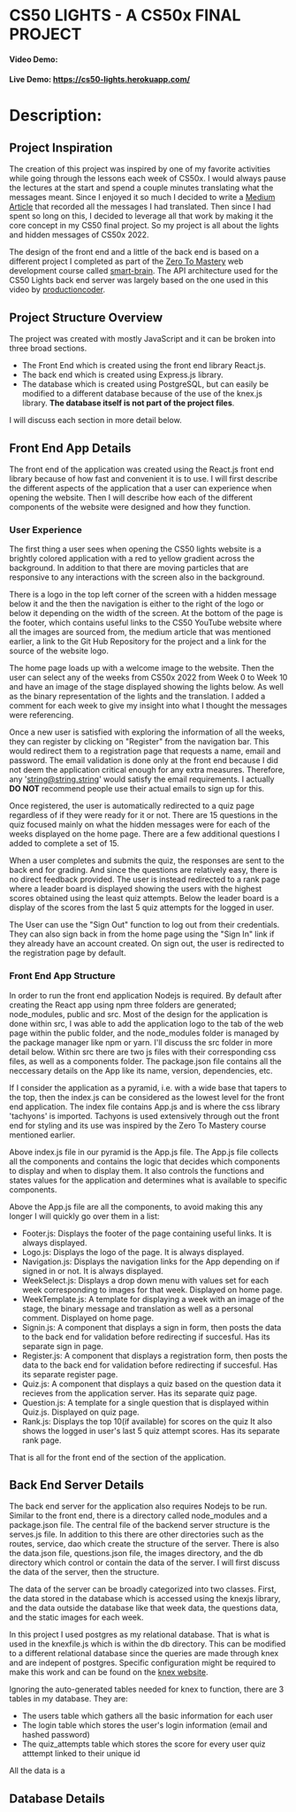 # CS50 LIGHTS - A CS50x FINAL PROJECT

#### Video Demo:  <URL HERE>
#### Live Demo: https://cs50-lights.herokuapp.com/

# Description:
## Project Inspiration
The creation of this project was inspired by one of my favorite activities while going through the lessons each week of CS50x.
I would always pause the lectures at the start and spend a couple minutes translating what the messages meant.
Since I enjoyed it so much I decided to write a [Medium Article](https://medium.com/@efeogheneerhie.o/why-i-have-to-watch-every-cs50-2021-video-57cffa012e04) that recorded all the messages I had translated.
Then since I had spent so long on this, I decided to leverage all that work by making it the core concept in my CS50 final project.
So my project is all about the lights and hidden messages of CS50x 2022.

The design of the front end and a little of the back end is based on a different project I completed as part of the [Zero To Mastery](https://zerotomastery.io/) web development course called [smart-brain](https://github.com/Byte-bit-Byte/smartbrain).
The API architecture used for the CS50 Lights back end server was largely based on the one used in this video by [productioncoder](https://youtu.be/wfrn21E2NaU).

## Project Structure Overview
The project was created with mostly JavaScript and it can be broken into three broad sections. 
- The Front End which is created using the front end library React.js. 
- The back end which is created using Express.js library.
- The database which is created using PostgreSQL, but can easily be modified to a different database because of the use of the knex.js library. **The database itself is not part of the project files**. 

I will discuss each section in more detail below.

## Front End App Details
The front end of the application was created using the React.js front end library because of how fast and convenient it is to use. I will first describe the different aspects of the application that a user can experience when opening the website. Then I will describe how each of the different components of the website were designed and how they function.

### User Experience
The first thing a user sees when opening the CS50 lights website is a brightly colored application with a red to yellow gradient across the background. In addition to that there are moving particles that are responsive to any interactions with the screen also in the background.

There is a logo in the top left corner of the screen with a hidden message below it and the then the navigation is either to the right of the logo or below it depending on the width of the screen.
At the bottom of the page is the footer, which contains useful links to the CS50 YouTube website where all the images are sourced from, the medium article that was mentioned earlier, a link to the Git Hub Repository for the project and a link for the source of the website logo.

The home page loads up with a welcome image to the website. Then the user can select any of the weeks from CS50x 2022 from Week 0 to Week 10 and have an image of the stage displayed showing the lights below. As well as the binary representation of the lights and the translation. I added a comment for each week to give my insight into what I thought the messages were referencing.

Once a new user is satisfied with exploring the information of all the weeks, they can register by clicking on "Register" from the navigation bar. This would redirect them to a registration page that requests a name, email and password. The email validation is done only at the front end because I did not deem the application critical enough for any extra measures. Therefore, any 'string@string.string' would satisfy the email requirements. I actually **DO NOT** recommend people use their actual emails to sign up for this.

Once registered, the user is automatically redirected to a quiz page regardless of if they were ready for it or not. There are 15 questions in the quiz focused mainly on what the hidden messages were for each of the weeks displayed on the home page. There are a few additional questions I added to complete a set of 15.

When a user completes and submits the quiz, the responses are sent to the back end for grading. And since the questions are relatively easy, there is no direct feedback provided. The user is instead redirected to a rank page where a leader board is displayed showing the users with the highest scores obtained using the least quiz attempts. Below the leader board is a display of the scores from the last 5 quiz attempts for the logged in user.

The User can use the "Sign Out" function to log out from their credentials. They can also sign back in from the home page using the "Sign In" link if they already have an account created. On sign out, the user is redirected to the registration page by default.

### Front End App Structure
In order to run the front end application Nodejs is required. By default after creating the React app using npm three folders are generated; node_modules, public and src. Most of the design for the application is done within src, I was able to add the application logo to the tab of the web page within the public folder, and the node_modules folder is managed by the package manager like npm or yarn. I'll discuss the src folder in more detail below. Within src there are two js files with their corresponding css files, as well as a components folder. The package.json file contains all the neccessary details on the App like its name, version, dependencies, etc. 

If I consider the application as a pyramid, i.e. with a wide base that tapers to the top, then the index.js can be considered as the lowest level for the front end application. The index file contains App.js and is where the css library 'tachyons' is imported. Tachyons is used extensively through out the front end for styling and its use was inspired by the Zero To Mastery course mentioned earlier.

Above index.js file in our pyramid is the App.js file. The App.js file collects all the components and contains the logic that decides which components to display and when to display them. It also controls the functions and states values for the application and determines what is available to specific components.

Above the App.js file are all the components, to avoid making this any longer I will quickly go over them in a list:
- Footer.js: Displays the footer of the page containing useful links. It is always displayed.
- Logo.js: Displays the logo of the page. It is always displayed.
- Navigation.js: Displays the navigation links for the App depending on if signed in or not. It is always displayed.
- WeekSelect.js: Displays a drop down menu with values set for each week corresponding to images for that week. Displayed on home page.
- WeekTemplate.js: A template for displaying a week with an image of the stage, the binary message and translation as well as a personal comment. Displayed on home page.
- Signin.js: A component that displays a sign in form, then posts the data to the back end for validation before redirecting if succesful. Has its separate sign in page.
- Register.js: A component that displays a registration form, then posts the data to the back end for validation before redirecting if succesful. Has its separate register page.
- Quiz.js: A component that displays a quiz based on the question data it recieves from the application server. Has its separate quiz page.
- Question.js:  A template for a single question that is displayed within Quiz.js. Displayed on quiz page.
- Rank.js: Displays the top 10(if available) for scores on the quiz It also shows the logged in user's last 5 quiz attempt scores. Has its separate rank page.

That is all for the front end of the section of the application.

## Back End Server Details
The back end server for the application also requires Nodejs to be run. Similar to the front end, there is a directory called node_modules and a package.json file. The central file of the backend server structure is the serves.js file. In addition to this there are other directories such as the routes, service, dao which create the structure of the server. There is also the data.json file, questions.json file, the images directory, and the db directory which control or contain the data of the server. I will first discuss the data of the server, then the structure.

The data of the server can be broadly categorized into two classes. First, the data stored in the database which is accessed using the knexjs library, and the data outside the database like that week data, the questions data, and the static images for each week.

In this project I used postgres as my relational database. That is what is used in the knexfile.js which is within the db directory. This can be modified to a different relational database since the queries are made through knex and are indepent of postgres. Specific configuration might be required to make this work and can be found on the [knex website](https://knexjs.org/).

Ignoring the auto-generated tables needed for knex to function, there are 3 tables in my database. They are: 
- The users table which gathers all the basic information for each user
- The login table which stores the user's login information (email and hashed password)
- The quiz_attempts table which stores the score for every user quiz atttempt linked to their unique id

All the data is a

## Database Details